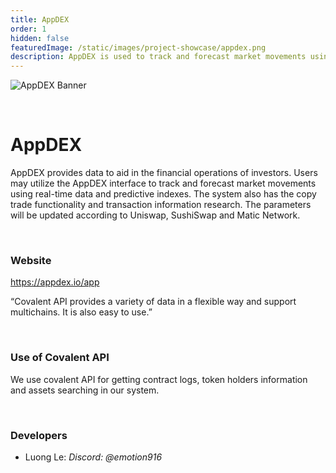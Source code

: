 ```yaml
---
title: AppDEX
order: 1
hidden: false
featuredImage: /static/images/project-showcase/appdex.png
description: AppDEX is used to track and forecast market movements using real-time data and predictive indexes.
---
```


![AppDEX Banner](/static/images/project-showcase/banners/appdex.png)

&nbsp;
# AppDEX

AppDEX provides data to aid in the financial operations of investors. Users may utilize the AppDEX interface to track and forecast market movements using real-time data and predictive indexes. The system also has the copy trade functionality and transaction information research. The parameters will be updated according to Uniswap, SushiSwap and Matic Network.

&nbsp;

### Website
https://appdex.io/app

<Aside>

“Covalent API provides a variety of data in a flexible way and support multichains. It is also easy to use.”

</Aside>

&nbsp;
### Use of Covalent API
We use covalent API for getting contract logs, token holders information and assets searching in our system.

&nbsp;
### Developers

- Luong Le: *Discord: @emotion916*

